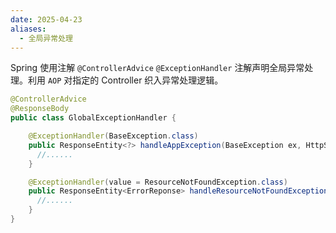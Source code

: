 ```yaml
---
date: 2025-04-23
aliases:
  - 全局异常处理
---
```

Spring 使用注解 `@ControllerAdvice` `@ExceptionHandler` 注解声明全局异常处理。利用 `AOP` 对指定的 Controller 织入异常处理逻辑。

```Java
@ControllerAdvice
@ResponseBody
public class GlobalExceptionHandler {

    @ExceptionHandler(BaseException.class)
    public ResponseEntity<?> handleAppException(BaseException ex, HttpServletRequest request) {
      //......
    }

    @ExceptionHandler(value = ResourceNotFoundException.class)
    public ResponseEntity<ErrorReponse> handleResourceNotFoundException(ResourceNotFoundException ex, HttpServletRequest request) {
      //......
    }
}
```
